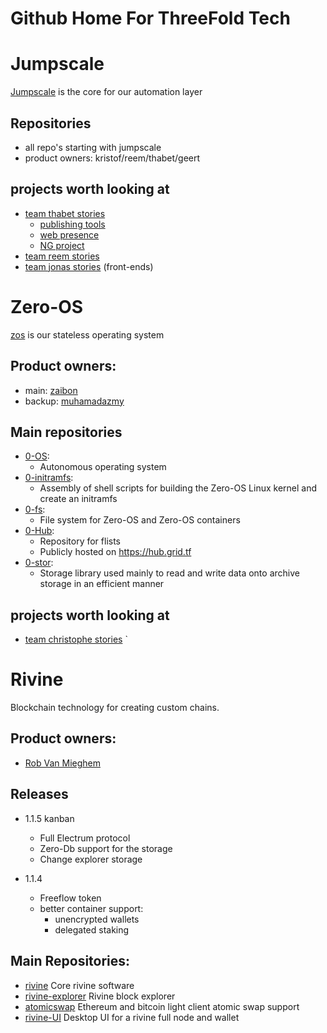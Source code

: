 # Github Home For ThreeFold Tech


# Jumpscale 

[Jumpscale](./products/jumpscale/README.md) is the core for our automation layer

## Repositories

- all repo's starting with jumpscale
- product owners: kristof/reem/thabet/geert

## projects worth looking at

- [team thabet stories](https://github.com/orgs/threefoldtech/projects/59?card_filter_query=label%3Atype_story)
  - [publishing tools](https://github.com/threebotserver/publishingtools/projects)
  - [web presence](https://github.com/orgs/threefoldfoundation/projects/16)
  - [NG project](https://github.com/orgs/js-next/projects)
- [team reem stories](https://github.com/orgs/threefoldtech/projects/58?card_filter_query=label%3Atype_story)
- [team jonas stories](https://github.com/orgs/threefoldtech/projects/60?card_filter_query=label%3Atype_story) (front-ends)

# Zero-OS

[zos](./products/zos/README.md) is our stateless operating system
## Product owners:
- main: [zaibon](https://github.com/zaibon)
- backup: [muhamadazmy](https://github.com/muhamadazmy)

## Main repositories

- [0-OS](https://github.com/threefoldtech/zos):
  - Autonomous operating system
- [0-initramfs](https://github.com/threefoldtech/0-initramfs):
  - Assembly of shell scripts for building the Zero-OS Linux kernel and create an initramfs
- [0-fs](https://github.com/threefoldtech/0-fs):
  - File system for Zero-OS and Zero-OS containers
- [0-Hub](https://github.com/threefoldtech/0-hub):
  - Repository for flists
  - Publicly hosted on https://hub.grid.tf
- [0-stor](https://github.com/threefoldtech/0-stor):
  - Storage library used mainly to read and write data onto archive storage in an efficient manner

## projects worth looking at

- [team christophe stories](https://github.com/orgs/threefoldtech/projects/61?card_filter_query=label%3Atype_story) `

# Rivine

Blockchain technology for creating custom chains.

## Product owners:
  - [Rob Van Mieghem](http://github.com/robvanmieghem)

## Releases 

- 1.1.5 kanban
    - Full Electrum protocol 
    - Zero-Db support for the storage
    - Change  explorer storage

- 1.1.4
    - Freeflow token
    - better container support:
        - unencrypted wallets
        - delegated staking
  
## Main Repositories:
- [rivine](https://github.com/threefoldtech/rivine)
    Core rivine software
- [rivine-explorer](https://github.com/threefoldtech/rivine-explorer)
    Rivine block explorer
- [atomicswap](https://github.com/threefoldtech/atomicswap)
    Ethereum and bitcoin light client atomic swap support
- [rivine-UI](https://github.com/threefoldtech/rivine-UI)
        Desktop UI for a rivine full node and wallet
